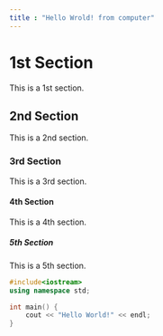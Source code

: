 ```yaml
---
title : "Hello Wrold! from computer"
---
```

# 1st Section
This is a 1st section.
## 2nd Section
This is a 2nd section.
### 3rd Section
This is a 3rd section.
#### 4th Section
This is a 4th section.
##### 5th Section
This is a 5th section.



``` cpp
#include<iostream>
using namespace std;

int main() {
    cout << "Hello World!" << endl;
}
```

